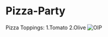 # Pizza-Party 
Pizza Toppings:
1.Tomato
2.Olive
![OIP](https://github.com/Annoymous-bot/Pizza-Party/assets/60979426/02b75ba4-f66f-4b9a-a11d-8a2294e5738b)
